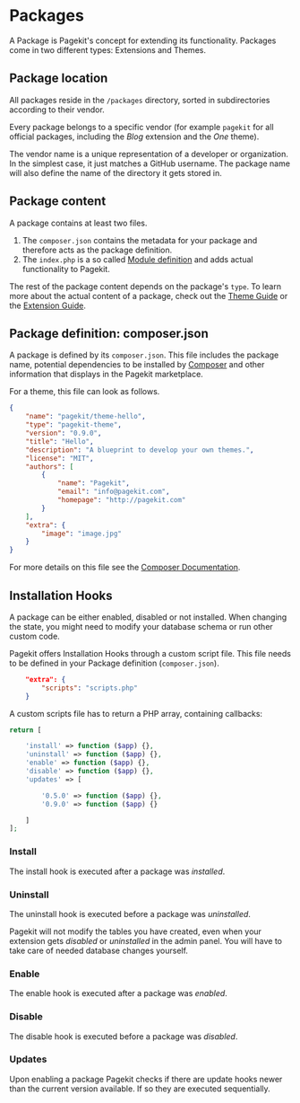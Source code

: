 # Packages
<p class="uk-article-lead">A Package is Pagekit's concept for extending its functionality. Packages come in two different types: Extensions and Themes.</p>

## Package location
All packages reside in the `/packages` directory, sorted in subdirectories according to their vendor.

Every package belongs to a specific vendor (for example `pagekit` for all official packages, including the _Blog_ extension and the _One_ theme).

The vendor name is a unique representation of a developer or organization. In the simplest case, it just matches a GitHub username. The package name will also define the name of the directory it gets stored in.

## Package content
A package contains at least two files.
1. The `composer.json` contains the metadata for your package and therefore acts as the package definition.
2. The `index.php` is a so called [Module definition](developer-basics/modules.md) and adds actual functionality to Pagekit.

The rest of the package content depends on the package's `type`. To learn more about the actual content of a package, check out the [Theme Guide](../developer-guides/themes.md) or the [Extension Guide](../developer-guides/extensions.md).

## Package definition: composer.json
A package is defined by its `composer.json`. This file includes the package name, potential dependencies to be installed by [Composer](https://getcomposer.org) and other information that displays in the Pagekit marketplace.

For a theme, this file can look as follows.

```json
{
    "name": "pagekit/theme-hello",
    "type": "pagekit-theme",
    "version": "0.9.0",
    "title": "Hello",
    "description": "A blueprint to develop your own themes.",
    "license": "MIT",
    "authors": [
        {
            "name": "Pagekit",
            "email": "info@pagekit.com",
            "homepage": "http://pagekit.com"
        }
    ],
    "extra": {
        "image": "image.jpg"
    }
}
```

For more details on this file see the [Composer Documentation](https://getcomposer.org/doc/01-basic-usage.md).

## Installation Hooks
A package can be either enabled, disabled or not installed. When changing the state, you might need to modify your database schema or run other custom code.

Pagekit offers Installation Hooks through a custom script file. This file needs to be defined in your Package definition (`composer.json`).

```json
    "extra": {
        "scripts": "scripts.php"
    }
```

A custom scripts file has to return a PHP array, containing callbacks:

```php
return [

    'install' => function ($app) {},
    'uninstall' => function ($app) {},
    'enable' => function ($app) {},
    'disable' => function ($app) {},
    'updates' => [

        '0.5.0' => function ($app) {},
        '0.9.0' => function ($app) {}

    ]
];
```

### Install
The install hook is executed after a package was _installed_.

### Uninstall
The uninstall hook is executed before a package was _uninstalled_.

Pagekit will not modify the tables you have created, even when your extension gets _disabled_ or _uninstalled_ in the admin panel. You will have to take care of needed database changes yourself.

### Enable
The enable hook is executed after a package was _enabled_.

### Disable
The disable hook is executed before a package was _disabled_.

### Updates
Upon enabling a package Pagekit checks if there are update hooks newer than the current version available. If so they are executed sequentially.
